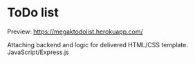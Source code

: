 # ToDo list

Preview: https://megaktodolist.herokuapp.com/

Attaching backend and logic for delivered HTML/CSS template. JavaScript/Express.js
